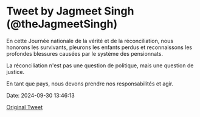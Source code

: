 # Tweet by Jagmeet Singh (@theJagmeetSingh)

En cette Journée nationale de la vérité et de la réconciliation, nous honorons les survivants, pleurons les enfants perdus et reconnaissons les profondes blessures causées par le système des pensionnats.

La réconciliation n'est pas une question de politique, mais une question de justice. 

En tant que pays, nous devons prendre nos responsabilités et agir.

Date: 2024-09-30 13:46:13

[Original Tweet](https://x.com/theJagmeetSingh/status/1840749995827634445)
